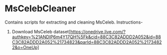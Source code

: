 # MsCelebCleaner
Contains scripts for extracting and cleaning MsCeleb.
Instructions-
1. Download MsCeleb dataset[https://onedrive.live.com/?authkey=%21ANDIP6m4Y17QH%5Fk&cid=88C3C82ADDD2A052&id=88C3C82ADDD2A052%21734823&parId=88C3C82ADDD2A052%21734822&o=OneUp]
